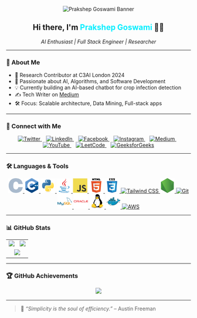 <p align="center">
  <img src="https://your-image-url-here.png" alt="Prakshep Goswami Banner" />
</p>

<h2 align="center">Hi there, I'm <span style="color:#0ef;">Prakshep Goswami</span> 👨‍💻</h2>
<p align="center"><i>AI Enthusiast | Full Stack Engineer | Researcher</i></p>

---

### 🚀 About Me
- 🔬 Research Contributor at C3AI London 2024  
- 🧠 Passionate about AI, Algorithms, and Software Development  
- 💡 Currently building an AI-based chatbot for crop infection detection  
- ✍️ Tech Writer on [Medium](https://medium.com/@goswamiprakshep9876)  
- 🛠️ Focus: Scalable architecture, Data Mining, Full-stack apps

---

### 🤝 Connect with Me

<p align="center">
  <a href="https://twitter.com/goswamiprakshep" target="_blank">
    <img src="https://cdn.jsdelivr.net/gh/devicons/devicon/icons/twitter/twitter-original.svg" alt="Twitter" width="40" height="40" />
  </a>
  &nbsp;&nbsp;
  <a href="https://linkedin.com/in/prakshep9876" target="_blank">
    <img src="https://cdn.jsdelivr.net/gh/devicons/devicon/icons/linkedin/linkedin-original.svg" alt="LinkedIn" width="40" height="40" />
  </a>
  &nbsp;&nbsp;
  <a href="https://fb.com/prakshep.goswami" target="_blank">
    <img src="https://cdn-icons-png.flaticon.com/512/145/145802.png" alt="Facebook" width="40" height="40" />
  </a>
  &nbsp;&nbsp;
  <a href="https://instagram.com/prakshep_goswami" target="_blank">
    <img src="https://cdn-icons-png.flaticon.com/512/174/174855.png" alt="Instagram" width="40" height="40" />
  </a>
  &nbsp;&nbsp;
  <a href="https://medium.com/@goswamiprakshep9876" target="_blank">
    <img src="https://cdn.jsdelivr.net/gh/devicons/devicon/icons/medium/medium-original.svg" alt="Medium" width="40" height="40" />
  </a>
  &nbsp;&nbsp;
  <a href="https://www.youtube.com/@Prakshep_Goswami" target="_blank">
    <img src="https://cdn-icons-png.flaticon.com/512/1384/1384060.png" alt="YouTube" width="40" height="40" />
  </a>
  &nbsp;&nbsp;
  <a href="https://www.leetcode.com/prakshep_goswami" target="_blank">
    <img src="https://upload.wikimedia.org/wikipedia/commons/1/19/LeetCode_logo_black.png" alt="LeetCode" width="40" height="40" />
  </a>
  &nbsp;&nbsp;
  <a href="https://auth.geeksforgeeks.org/user/prakshep_goswami" target="_blank">
    <img src="https://upload.wikimedia.org/wikipedia/commons/4/43/GeeksforGeeks.svg" alt="GeeksforGeeks" width="40" height="40" />
  </a>
</p>



---

### 🛠️ Languages & Tools

<p align="center">
  <a href="https://www.cprogramming.com/" target="_blank">
    <img src="https://raw.githubusercontent.com/devicons/devicon/master/icons/c/c-original.svg" alt="C" width="40" height="40"/>
  </a>
  <a href="https://cplusplus.com/" target="_blank">
    <img src="https://raw.githubusercontent.com/devicons/devicon/master/icons/cplusplus/cplusplus-original.svg" alt="C++" width="40" height="40"/>
  </a>
  <a href="https://www.python.org/" target="_blank">
    <img src="https://raw.githubusercontent.com/devicons/devicon/master/icons/python/python-original.svg" alt="Python" width="40" height="40"/>
  </a>
  <a href="https://www.java.com/" target="_blank">
    <img src="https://raw.githubusercontent.com/devicons/devicon/master/icons/java/java-original.svg" alt="Java" width="40" height="40"/>
  </a>
  <a href="https://developer.mozilla.org/en-US/docs/Web/JavaScript" target="_blank">
    <img src="https://raw.githubusercontent.com/devicons/devicon/master/icons/javascript/javascript-original.svg" alt="JavaScript" width="40" height="40"/>
  </a>
  <a href="https://www.w3.org/html/" target="_blank">
    <img src="https://raw.githubusercontent.com/devicons/devicon/master/icons/html5/html5-original-wordmark.svg" alt="HTML5" width="40" height="40"/>
  </a>
  <a href="https://www.w3schools.com/css/" target="_blank">
    <img src="https://raw.githubusercontent.com/devicons/devicon/master/icons/css3/css3-original-wordmark.svg" alt="CSS3" width="40" height="40"/>
  </a>
  <a href="https://tailwindcss.com/" target="_blank">
    <img src="https://www.vectorlogo.zone/logos/tailwindcss/tailwindcss-icon.svg" alt="Tailwind CSS" width="40" height="40"/>
  </a>
  <a href="https://nodejs.org/" target="_blank">
    <img src="https://raw.githubusercontent.com/devicons/devicon/master/icons/nodejs/nodejs-original.svg" alt="Node.js" width="40" height="40"/>
  </a>
  <a href="https://git-scm.com/" target="_blank">
    <img src="https://www.vectorlogo.zone/logos/git-scm/git-scm-icon.svg" alt="Git" width="40" height="40"/>
  </a>
  <a href="https://www.mysql.com/" target="_blank">
    <img src="https://raw.githubusercontent.com/devicons/devicon/master/icons/mysql/mysql-original-wordmark.svg" alt="MySQL" width="40" height="40"/>
  </a>
  <a href="https://www.oracle.com/database/" target="_blank">
    <img src="https://raw.githubusercontent.com/devicons/devicon/master/icons/oracle/oracle-original.svg" alt="Oracle DB" width="40" height="40"/>
  </a>
  <a href="https://www.linux.org/" target="_blank">
    <img src="https://raw.githubusercontent.com/devicons/devicon/master/icons/linux/linux-original.svg" alt="Linux" width="40" height="40"/>
  </a>
  <a href="https://www.docker.com/" target="_blank">
    <img src="https://raw.githubusercontent.com/devicons/devicon/master/icons/docker/docker-original.svg" alt="Docker" width="40" height="40"/>
  </a>
  <a href="https://aws.amazon.com/" target="_blank">
    <img src="https://img.icons8.com/color/48/000000/amazon-web-services.png" alt="AWS" width="40" height="40"/>
  </a>
</p>


---

### 📊 GitHub Stats

<table align="center">
  <tr>
    <td align="center">
      <img src="https://github-readme-stats.vercel.app/api?username=prakshep-goswami&show_icons=true&theme=radical&count_private=true" />
    </td>
    <td align="center">
      <img src="https://github-readme-streak-stats.herokuapp.com?user=prakshep-goswami&theme=radical" />
    </td>
  </tr>
  <tr>
    <td colspan="2" align="center">
      <img src="https://github-readme-stats.vercel.app/api/top-langs/?username=prakshep-goswami&layout=compact&theme=radical" />
    </td>
  </tr>
</table>

---

### 🏆 GitHub Achievements

<p align="center">
  <img src="https://github-profile-trophy.vercel.app/?username=prakshep-goswami&theme=algolia&column=6&no-frame=true"/>
</p>

---

> 🧠 _“Simplicity is the soul of efficiency.”_ – Austin Freeman

